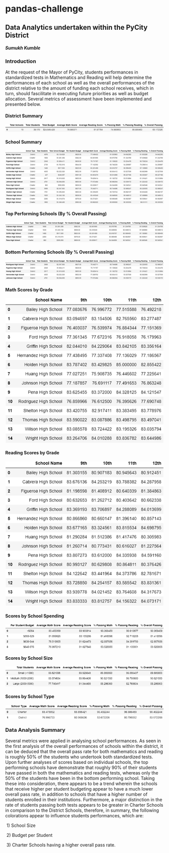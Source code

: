 # pandas-challenge

## Data Analytics undertaken within the PyCity District

##### Sumukh Kumble

### Introduction

At the request of the Mayor of PyCity, students performances in standardized tests in Mathematics and Reading will help determine the performances of each school as well as the overall performances of the district relative to the amount of funding each school receives, which in turn, should fascilitate in executing future priorities as well as budget allocation. Several metrics of assessment have been implemented and presented below. 



#### District Summary

![District Summary](https://raw.githubusercontent.com/skumble27/pandas-challenge/master/PyCitySchools/Images/1District_Summary.png)



#### School Summary

![School Summary](https://raw.githubusercontent.com/skumble27/pandas-challenge/master/PyCitySchools/Images/2School_Summary.png)



#### Top Performing Schools (By % Overall Passing)

![Top Performing Schools](https://raw.githubusercontent.com/skumble27/pandas-challenge/master/PyCitySchools/Images/3Top_Performer.png)



#### Bottom Performing Schools (By % Overall Passing)

![Bottom Performing Schools](https://raw.githubusercontent.com/skumble27/pandas-challenge/master/PyCitySchools/Images/4Bottom_Performer.png)



#### Math Scores by Grade

![Math Scores by Grade](https://raw.githubusercontent.com/skumble27/pandas-challenge/master/PyCitySchools/Images/5SchoolMathGradeRanking.png)



#### Reading Scores by Grade

![Reading Score Grade](https://raw.githubusercontent.com/skumble27/pandas-challenge/master/PyCitySchools/Images/6SchoolreadingGradeRanking.png)



#### Scores by School Spending

![Scores based on Student Budget](https://raw.githubusercontent.com/skumble27/pandas-challenge/master/PyCitySchools/Images/7School_budget_score.png)





#### Scores by School Size

![Scores by School Size](https://raw.githubusercontent.com/skumble27/pandas-challenge/master/PyCitySchools/Images/8school_size_score.png)



#### Scores by School Type

![Scores by School Type](https://raw.githubusercontent.com/skumble27/pandas-challenge/master/PyCitySchools/Images/9school_type_score.png)



### Data Analysis Summary

Several metrics were applied in analysing school performances. As seen in the first analysis of the overall performances of schools within the district, it can be deduced that the overall pass rate for both mathematics and reading is roughly 50% of the students who undertook both standardized tests.  Upon further analyses of scores based on individual schools, the top performing schools have demonstrate that roughly 90% of their students have passed in both the mathematics and reading tests, whereas only the 50% of the students have been in the bottom performing school. Taking these into consideration, there appears to be a trend wherein the schools that receive higher per student budgeting appear to have a much lower overall pass rate, in addition to schools that have a higher number of students enrolled in their institutions. Furthermore, a major distinction in the rate of students passing both tests appears to be greater in Charter Schools in comparison to the District Schools, therefore, in summary, the following colorations appear to influence students performances, which are:

​	1) School Size

​	2) Budget per Student

​	3) Charter Schools having a higher overall pass rate.  